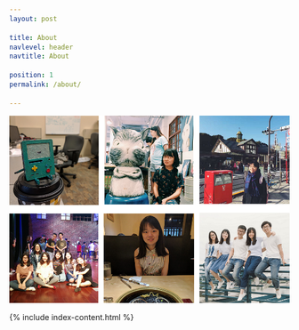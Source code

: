 ```yaml
---
layout: post

title: About
navlevel: header
navtitle: About

position: 1
permalink: /about/

---
```


<img src="/assets/images/selfies_sm.png" class="float-left">

{% include index-content.html %}